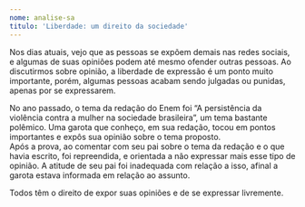 ```yaml
---
nome: analise-sa
titulo: 'Liberdade: um direito da sociedade'
---
```


Nos dias atuais, vejo que as pessoas se expõem demais nas redes sociais, e algumas de suas opiniões podem até mesmo ofender outras pessoas. Ao discutirmos sobre opinião, a liberdade de expressão é um ponto muito importante, porém, algumas pessoas acabam sendo julgadas ou punidas, apenas por se expressarem.

No ano passado, o tema da redação do Enem foi “A persistência da violência contra a mulher na sociedade brasileira”, um tema bastante polêmico. Uma garota que conheço, em sua redação, tocou em pontos importantes e expôs sua opinião sobre o tema proposto.  
Após a prova, ao comentar com seu pai sobre o tema da redação e o que havia escrito, foi repreendida, e orientada a não expressar mais esse tipo de opinião.  A atitude de seu pai foi inadequada com relação a isso, afinal a garota estava informada em relação ao assunto.

Todos têm o direito de expor suas opiniões e de se expressar livremente.



